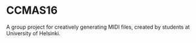 # CCMAS16
A group project for creatively generating MIDI files, created by students at University of Helsinki.
